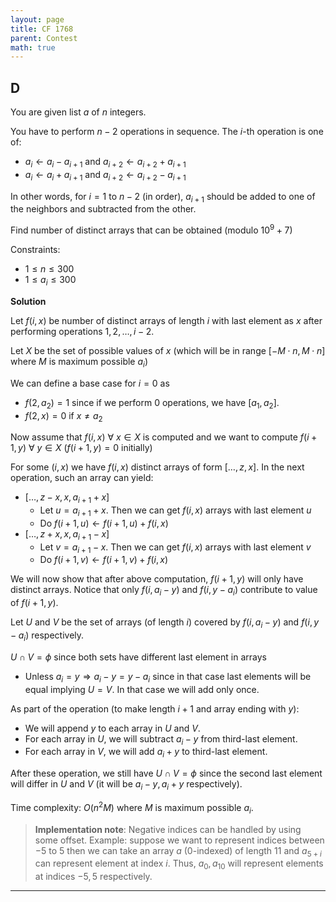 ```yaml
---
layout: page
title: CF 1768
parent: Contest
math: true
---
```


## D

You are given list $a$ of $n$ integers.

You have to perform $n-2$ operations in sequence. The $i$-th operation is one of:
- $a_i \leftarrow a_i - a_{i+1}$ and $a_{i+2} \leftarrow a_{i+2} + a_{i+1}$
- $a_i \leftarrow a_i + a_{i+1}$ and $a_{i+2} \leftarrow a_{i+2} - a_{i+1}$

In other words, for $i = 1$ to $n-2$ (in order), $a_{i+1}$ should be added to one of the neighbors
and subtracted from the other.

Find number of distinct arrays that can be obtained (modulo $10^9 + 7$)

Constraints:
- $1 \le n \le 300$
- $1 \le a_i \le 300$

**Solution**

Let $f(i, x)$ be number of distinct arrays of length $i$
with last element as $x$ after performing operations
$1, 2, \ldots, i-2$.

Let $X$ be the set of possible values of $x$ (which
will be in range $[-M \cdot n, M \cdot n]$ where $M$ is maximum
possible $a_i$)

We can define a base case for $i = 0$ as
- $f(2, a_2) = 1$ since if we perform $0$ operations, we have $[a_1, a_2]$.
- $f(2, x) = 0$ if $x \neq a_2$

Now assume that $f(i, x)$  $\forall$ $x \in X$ is computed and
we want to compute $f(i+1, y)$ $\forall$ $y \in X$ ($f(i+1, y) = 0$ initially)

For some $(i, x)$ we
have $f(i, x)$ distinct arrays of form $[\ldots, z, x]$. In the next operation, such an array can yield:
- $[\ldots, z - x, x, a_{i+1} + x]$
  - Let $u = a_{i+1} + x$. Then we can get $f(i, x)$ arrays with last element $u$
  - Do $f(i+1, u) \leftarrow f(i+1, u) + f(i,x)$
- $[\ldots, z + x, x, a_{i+1} - x]$
  - Let $v = a_{i+1} - x$. Then we can get $f(i, x)$ arrays with last element $v$
  - Do $f(i+1, v) \leftarrow f(i+1, v) + f(i,x)$

We will now show that after above computation, $f(i+1, y)$ will only have distinct arrays.
Notice that only $f(i, a_i - y)$ and $f(i, y - a_i)$ contribute to value of $f(i+1, y)$.

Let $U$ and $V$ be the set of arrays (of length $i$) covered by $f(i, a_i - y)$ and $f(i, y - a_i)$
respectively.

$U \cap V = \phi$ since both sets have different last element in arrays
- Unless $a_i = y \Rightarrow a_i - y = y - a_i$ since in
  that case last elements will be equal implying $U = V$.
  In that case we will add only once.

As part of the operation (to make length $i+1$ and array ending with $y$):
- We will append $y$ to each array in $U$ and $V$.
- For each array in $U$, we will subtract $a_i - y$ from third-last element.
- For each array in $V$, we will add $a_i + y$ to third-last element.

After these operation, we still have $U \cap V = \phi$
since the second last element will differ in $U$ and $V$ (it will be $a_i - y, a_i + y$ respectively).

Time complexity: $O(n^2 M)$ where $M$ is maximum possible $a_i$.

> **Implementation note**:
> Negative indices can be handled by using some offset.
> Example: suppose we want to represent indices
> between $-5$ to $5$ then we can take an array $a$ ($0$-indexed) of length $11$
> and $a_{5 + i}$ can represent element at index $i$. Thus, $a_0, a_{10}$ will
> represent elements at indices $-5, 5$ respectively.

***